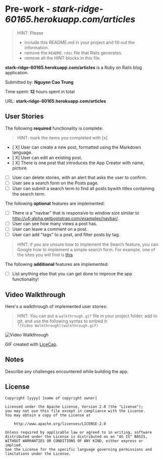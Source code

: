 # Pre-work - *stark-ridge-60165.herokuapp.com/articles*

> HINT: Please
> - include this README.md in your project and fill out the information. 
> - remove the `README.rdoc` file that Rails generates. 
> - remove all the HINT blocks in this file.

**stark-ridge-60165.herokuapp.com/articles** is a Ruby on Rails blog application.

Submitted by: **Nguyen Cao Trung**

Time spent: **12** hours spent in total

URL: **stark-ridge-60165.herokuapp.com/articles**

## User Stories

The following **required** functionality is complete:

> HINT: mark the items you completed with [x]

* [ X] User can create a new post, formatted using the Markdown language.
* [ X] User can edit an existing post.
* [ X] There is one post that introduces the App Creator with name, picture.
* [ ] User can delete stories, with an alert that asks the user to confirm.
* [ ] User see a search form on the Posts page.
* [ ] User can submit a search term to find all posts bywith titles containing the search term.

The following **optional** features are implemented:
* [ ] There is a "navbar" that is responsive to window size similar to http://v4-alpha.getbootstrap.com/examples/navbar/. 
* [ ] User can see how many views a post has. 
* [ ] User can leave a comment on a post.
* [ ] User can add "tags" to a post, and filter posts by tag. 

> HINT: if you are unsure how to implement the Search feature, you can Google how to implement a simple search form. For example, one of the sites you will find is [this](http://www.jorgecoca.com/buils-search-form-ruby-rails/)

The following **additional** features are implemented:

- [ ] List anything else that you can get done to improve the app functionality!

## Video Walkthrough 

Here's a walkthrough of implemented user stories:

> HINT: You can put a `walkthrough.gif` file in your project folder, add to git, and use the following syntax to embed it:  
> `![Video Walkthrough](walkthrough.gif)` 
> 

![Video Walkthrough](/path/to/your/gif/file)

GIF created with [LiceCap](http://www.cockos.com/licecap/).

## Notes

Describe any challenges encountered while building the app.

## License

    Copyright [yyyy] [name of copyright owner]

    Licensed under the Apache License, Version 2.0 (the "License");
    you may not use this file except in compliance with the License.
    You may obtain a copy of the License at

        http://www.apache.org/licenses/LICENSE-2.0

    Unless required by applicable law or agreed to in writing, software
    distributed under the License is distributed on an "AS IS" BASIS,
    WITHOUT WARRANTIES OR CONDITIONS OF ANY KIND, either express or implied.
    See the License for the specific language governing permissions and
    limitations under the License.

